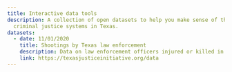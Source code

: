 ```yaml
---
title: Interactive data tools
description: A collection of open datasets to help you make sense of the complex
  criminal justice systems in Texas.
datasets:
  - date: 11/01/2020
    title: Shootings by Texas law enforcement
    description: Data on law enforcement officers injured or killed in shootings
    link: https://texasjusticeinitiative.org/data
---
```

